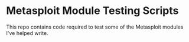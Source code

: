 # Metasploit Module Testing Scripts
This repo contains code required to test some of the Metasploit modules I've helped write.
